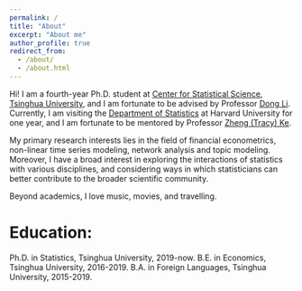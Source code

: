 ```yaml
---
permalink: /
title: "About"
excerpt: "About me"
author_profile: true
redirect_from: 
  - /about/
  - /about.html
---
```


Hi! I am a fourth-year Ph.D. student at [Center for Statistical Science](http://www.stat.tsinghua.edu.cn), [Tsinghua University](https://www.tsinghua.edu.cn/en/), and I am fortunate to be advised by Professor [Dong Li](http://www.stat.tsinghua.edu.cn/teachers/李东/). Currently, I am visiting the [Department of Statistics](https://statistics.fas.harvard.edu/home) at Harvard University for one year, and I am fortunate to be mentored by Professor [Zheng (Tracy) Ke](http://zke.fas.harvard.edu/index.html).

My primary research interests lies in the field of financial econometrics, non-linear time series modeling, network analysis and topic modeling. Moreover, I have a broad interest in exploring the interactions of statistics with various disciplines, and considering ways in which statisticians can better contribute to the broader scientific community.

Beyond academics, I love music, movies, and travelling.

# Education:
Ph.D. in Statistics, Tsinghua University, 2019-now.
B.E. in Economics, Tsinghua University, 2016-2019.
B.A. in Foreign Languages, Tsinghua University, 2015-2019.
